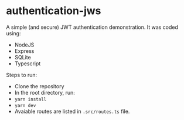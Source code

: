 # authentication-jws

A simple (and secure) JWT authentication demonstration. It was coded using:
- NodeJS
- Express
- SQLite
- Typescript

Steps to run:
- Clone the repository
- In the root directory, run:
- ```yarn install```
- ```yarn dev```
- Avaiable routes are listed in ```.src/routes.ts``` file.
